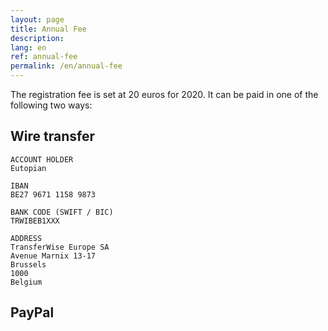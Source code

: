 ```yaml
---
layout: page
title: Annual Fee
description:
lang: en
ref: annual-fee
permalink: /en/annual-fee
---
```


The registration fee is set at 20 euros for 2020. It can be paid in one of the following two ways:

## Wire transfer

```
ACCOUNT HOLDER
Eutopian

IBAN
BE27 9671 1158 9873

BANK CODE (SWIFT / BIC)
TRWIBEB1XXX

ADDRESS
TransferWise Europe SA
Avenue Marnix 13-17
Brussels
1000
Belgium
```

## PayPal

<div id="paypal-button-container"></div>
<script src="https://www.paypal.com/sdk/js?client-id=sb&currency=EUR" data-sdk-integration-source="button-factory"></script>
<script>
  paypal.Buttons({
      style: {
          shape: 'rect',
          color: 'gold',
          layout: 'horizontal',
          label: 'paypal',
          
      },
      createOrder: function(data, actions) {
          return actions.order.create({
              purchase_units: [{
                  amount: {
                      value: '20'
                  }
              }]
          });
      },
      onApprove: function(data, actions) {
          return actions.order.capture().then(function(details) {
              alert('Transaction completed by ' + details.payer.name.given_name + '!');
          });
      }
  }).render('#paypal-button-container');
</script>
